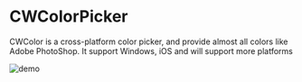 # CWColorPicker
CWColor is a cross-platform color picker, and provide almost all colors like Adobe PhotoShop. It support Windows, iOS and will support more platforms

![demo](https://github.com/ChangweiZhang/CWColorPicker/blob/master/demo.gif)
